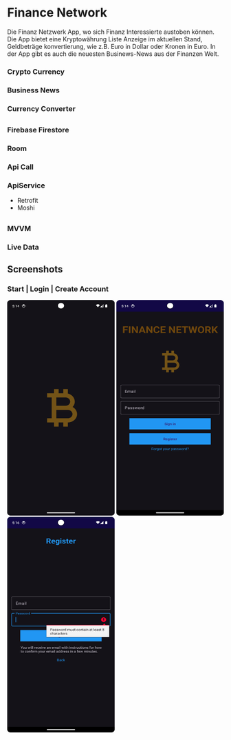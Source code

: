 # Finance Network
Die Finanz Netzwerk App, wo sich Finanz Interessierte austoben können. Die App
bietet eine Kryptowährung Liste Anzeige im aktuellen Stand, Geldbeträge konvertierung,
wie z.B. Euro in Dollar oder Kronen in Euro. In der App gibt es auch die neuesten Businews-News aus der Finanzen Welt.

### **Crypto Currency**

### **Business News**

### **Currency Converter**

## 

### **Firebase Firestore**

### **Room**

### **Api Call**

### **ApiService**

- Retrofit
- Moshi
  
##

### **MVVM**

### **Live Data**

## 

## Screenshots

### Start | Login | Create Account

<p align = "left" >
  <img width="250" height="500" src="Screenshot_20240313_171426.png">
  <img width="250" height="500" src="Screenshot_20240313_171457.png"> 
  <img width="250" height="500" src="Screenshot_20240313_171628.png"> 
</p>



